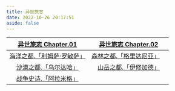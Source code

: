 ```yaml
---
title: 异世旅志
date: 2022-10-26 20:17:51
aside: false
---
```




| [异世旅志 Chapter.01](https://arrietty-fly.github.io/FF14/01) | [异世旅志 Chapter.02](https://arrietty-fly.github.io/FF14/02) |
| :----------------------------------------------------------: | :----------------------------------------------------------: |
| [海洋之都.「利姆萨·罗敏萨」](https://arrietty-fly.github.io/FF14/利姆萨·罗敏萨) | [森林之都.「格里达尼亚」](https://arrietty-fly.github.io/FF14/格里达尼亚)&emsp; |
| [沙漠之都.「乌尔达哈」](https://arrietty-fly.github.io/FF14/乌尔达哈) | [山岳之都.「伊修加德」](https://arrietty-fly.github.io/FF14/伊修加德) |
| [战争史诗.「阿拉米格」](https://arrietty-fly.github.io/FF14/阿拉米格) |                                                              |



